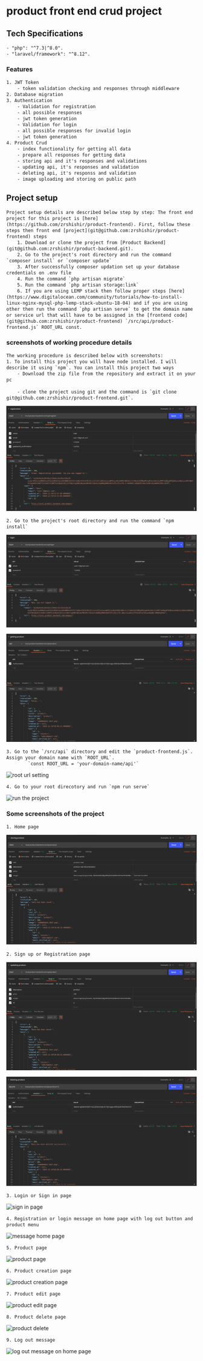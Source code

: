 # product front end crud project

## Tech Specifications
	- "php": "^7.3|^8.0".
    - "laravel/framework": "^8.12".


### Features
	1. JWT Token
		- token validation checking and responses through middleware
	2. Database migration
	3. Authentication
		- Validation for registration 
		- all possible responses 
		- jwt token generation
		- Validation for login
		- all possible responses for invalid login
		- jwt token generation
	4. Product Crud
		- index functionality for getting all data
		- prepare all responses for getting data
		- storing api and it's responses and validations
		- updating api, it's responses and validation
		- deleting api, it's responss and validation
		- image uploading and storing on public path

## Project setup
	Project setup details are described below step by step: The front end project for this project is [here](https://github.com/zrshishir/product-frontend). First, follow these steps then front end [project](git@github.com:zrshishir/product-frontend) steps
		1. Download or clone the project from [Product Backend](git@github.com:zrshishir/product-backend.git). 
		2. Go to the project's root directory and run the command `composer install` or `composer update`
		3. After successfully composer updation set up your database credentials on .env file
		4. Run the command `php artisan migrate`
		5. Run the command `php artisan storage:link`
		6. If you are using LEMP stack then follow proper steps [here](https://www.digitalocean.com/community/tutorials/how-to-install-linux-nginx-mysql-php-lemp-stack-ubuntu-18-04) and if you are using other then run the command `php artisan serve` to get the domain name or service url that will have to be assigned in the [frontend code](git@github.com:zrshishir/product-frontend) `/src/api/product-frontend.js` ROOT_URL const.


### screenshots of working procedure details
	The working procedure is described below with screenshots:
	1. To install this project you will have node installed. I will describe it using `npm`. You can install this project two ways
		- Download the zip file from the repository and extract it on your pc

		- clone the project using git and the command is `git clone git@github.com:zrshishir/product-frontend.git`. 

![git clone](/screenshots/1.png)

	2. Go to the project's root directory and run the command `npm install`

![go to root directory](/screenshots/2.png)

![npm install](/screenshots/3.png)

	3. Go to the `/src/api` directory and edit the `product-frontend.js`. Assign your domain name with `ROOT_URL`. 
			`const ROOT_URL = 'your-domain-name/api'`

![root url setting](/screenshots/root_url.png)

	4. Go to your root direcotory and run `npm run serve`

![run the project](/screenshots/npm-run-serve.png)

### Some screenshots of the project
	1. Home page 

![home page](/screenshots/4.png)

	2. Sign up or Registration page

![sign up](/screenshots/5.png)

![sign up validation page](/screenshots/6.png)

	3. Login or Sign in page

![sign in page](/screenshots/7.png)

	4. Registration or login message on home page with log out button and product menu

![message home page](/screenshots/8.png)

	5. Product page

![product page](/screenshots/9.png)

	6. Product creation page

![product creation page](/screenshots/10.png)

	7. Product edit page

![product edit page](/screenshots/11.png)

	8. Product delete page

![product delete](/screenshots/12.png)

	9. Log out message					

![log out message on home page](/screenshots/13.png)

